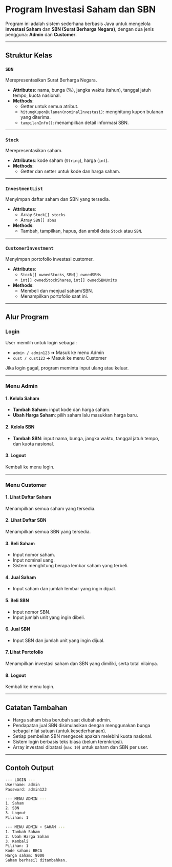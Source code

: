 # Program Investasi Saham dan SBN

Program ini adalah sistem sederhana berbasis Java untuk mengelola **investasi Saham** dan **SBN (Surat Berharga Negara)**, dengan dua jenis pengguna: **Admin** dan **Customer**.

---

## Struktur Kelas

### `SBN`
Merepresentasikan Surat Berharga Negara.
- **Attributes**: nama, bunga (%), jangka waktu (tahun), tanggal jatuh tempo, kuota nasional.
- **Methods**:
  - Getter untuk semua atribut.
  - `hitungKuponBulanan(nominalInvestasi)`: menghitung kupon bulanan yang diterima.
  - `tampilanInfo()`: menampilkan detail informasi SBN.

---

### `Stock`
Merepresentasikan saham.
- **Attributes**: kode saham (`String`), harga (`int`).
- **Methods**:
  - Getter dan setter untuk kode dan harga saham.

---

### `InvestmentList`
Menyimpan daftar saham dan SBN yang tersedia.
- **Attributes**:
  - Array `Stock[] stocks`
  - Array `SBN[] sbns`
- **Methods**:
  - Tambah, tampilkan, hapus, dan ambil data `Stock` atau `SBN`.

---

### `CustomerInvestment`
Menyimpan portofolio investasi customer.
- **Attributes**:
  - `Stock[] ownedStocks`, `SBN[] ownedSBNs`
  - `int[] ownedStockShares`, `int[] ownedSBNUnits`
- **Methods**:
  - Membeli dan menjual saham/SBN.
  - Menampilkan portofolio saat ini.

---

## Alur Program

### Login
User memilih untuk login sebagai:
- `admin / admin123` ➔ Masuk ke menu Admin
- `cust / cust123` ➔ Masuk ke menu Customer

Jika login gagal, program meminta input ulang atau keluar.

---

### Menu Admin
#### 1. Kelola Saham
- **Tambah Saham**: input kode dan harga saham.
- **Ubah Harga Saham**: pilih saham lalu masukkan harga baru.

#### 2. Kelola SBN
- **Tambah SBN**: input nama, bunga, jangka waktu, tanggal jatuh tempo, dan kuota nasional.

#### 3. Logout
Kembali ke menu login.

---

### Menu Customer
#### 1. Lihat Daftar Saham
Menampilkan semua saham yang tersedia.

#### 2. Lihat Daftar SBN
Menampilkan semua SBN yang tersedia.

#### 3. Beli Saham
- Input nomor saham.
- Input nominal uang.
- Sistem menghitung berapa lembar saham yang terbeli.

#### 4. Jual Saham
- Input saham dan jumlah lembar yang ingin dijual.

#### 5. Beli SBN
- Input nomor SBN.
- Input jumlah unit yang ingin dibeli.

#### 6. Jual SBN
- Input SBN dan jumlah unit yang ingin dijual.

#### 7. Lihat Portofolio
Menampilkan investasi saham dan SBN yang dimiliki, serta total nilainya.

#### 8. Logout
Kembali ke menu login.

---

## Catatan Tambahan

- Harga saham bisa berubah saat diubah admin.
- Pendapatan jual SBN disimulasikan dengan menggunakan bunga sebagai nilai satuan (untuk kesederhanaan).
- Setiap pembelian SBN mengecek apakah melebihi kuota nasional.
- Sistem login berbasis teks biasa (belum terenkripsi).
- Array investasi dibatasi (`max 10`) untuk saham dan SBN per user.

---

## Contoh Output
```bash
--- LOGIN ---
Username: admin
Password: admin123

--- MENU ADMIN ---
1. Saham
2. SBN
3. Logout
Pilihan: 1

--- MENU ADMIN > SAHAM ---
1. Tambah Saham
2. Ubah Harga Saham
3. Kembali
Pilihan: 1
Kode saham: BBCA
Harga saham: 8000
Saham berhasil ditambahkan.
